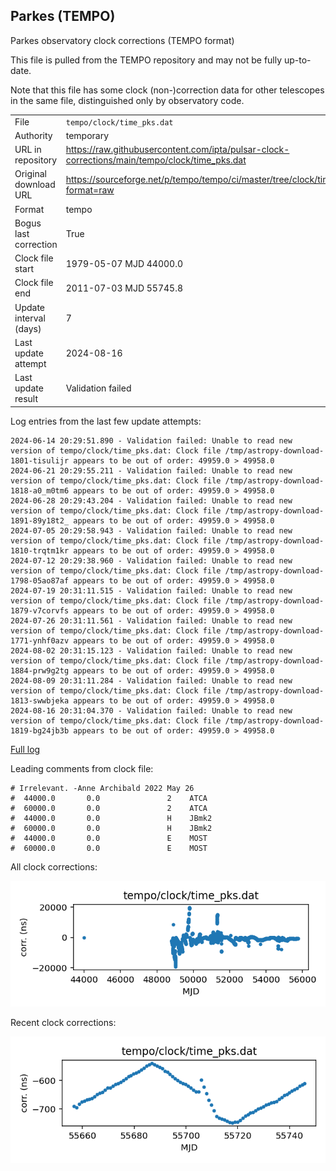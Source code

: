
## Parkes (TEMPO)

Parkes observatory clock corrections (TEMPO format)

This file is pulled from the TEMPO repository and may not be fully
up-to-date.

Note that this file has some clock (non-)correction data for other
telescopes in the same file, distinguished only by observatory code.

|     |     |
|:--- |:--- |
| File | `tempo/clock/time_pks.dat` |
| Authority | temporary |
| URL in repository | <https://raw.githubusercontent.com/ipta/pulsar-clock-corrections/main/tempo/clock/time_pks.dat> |
| Original download URL | <https://sourceforge.net/p/tempo/tempo/ci/master/tree/clock/time_pks.dat?format=raw> |
| Format | tempo |
| Bogus last correction | True |
| Clock file start | 1979-05-07 MJD 44000.0 |
| Clock file end | 2011-07-03 MJD 55745.8 |
| Update interval (days) | 7 |
| Last update attempt | 2024-08-16 |
| Last update result | Validation failed |

Log entries from the last few update attempts:
```
2024-06-14 20:29:51.890 - Validation failed: Unable to read new version of tempo/clock/time_pks.dat: Clock file /tmp/astropy-download-1801-tisulijr appears to be out of order: 49959.0 > 49958.0
2024-06-21 20:29:55.211 - Validation failed: Unable to read new version of tempo/clock/time_pks.dat: Clock file /tmp/astropy-download-1818-a0_m0tm6 appears to be out of order: 49959.0 > 49958.0
2024-06-28 20:29:43.204 - Validation failed: Unable to read new version of tempo/clock/time_pks.dat: Clock file /tmp/astropy-download-1891-89y18t2_ appears to be out of order: 49959.0 > 49958.0
2024-07-05 20:29:58.943 - Validation failed: Unable to read new version of tempo/clock/time_pks.dat: Clock file /tmp/astropy-download-1810-trqtm1kr appears to be out of order: 49959.0 > 49958.0
2024-07-12 20:29:38.960 - Validation failed: Unable to read new version of tempo/clock/time_pks.dat: Clock file /tmp/astropy-download-1798-05ao87af appears to be out of order: 49959.0 > 49958.0
2024-07-19 20:31:11.515 - Validation failed: Unable to read new version of tempo/clock/time_pks.dat: Clock file /tmp/astropy-download-1879-v7corvfs appears to be out of order: 49959.0 > 49958.0
2024-07-26 20:31:11.561 - Validation failed: Unable to read new version of tempo/clock/time_pks.dat: Clock file /tmp/astropy-download-1771-ynhf0azv appears to be out of order: 49959.0 > 49958.0
2024-08-02 20:31:15.123 - Validation failed: Unable to read new version of tempo/clock/time_pks.dat: Clock file /tmp/astropy-download-1884-prw9g2tg appears to be out of order: 49959.0 > 49958.0
2024-08-09 20:31:11.284 - Validation failed: Unable to read new version of tempo/clock/time_pks.dat: Clock file /tmp/astropy-download-1813-swwbjeka appears to be out of order: 49959.0 > 49958.0
2024-08-16 20:31:04.370 - Validation failed: Unable to read new version of tempo/clock/time_pks.dat: Clock file /tmp/astropy-download-1819-bg24jb3b appears to be out of order: 49959.0 > 49958.0
```
[Full log](https://raw.githubusercontent.com/ipta/pulsar-clock-corrections/main/log/tempo/clock/time_pks.dat.log)

Leading comments from clock file:

    # Irrelevant. -Anne Archibald 2022 May 26
    #  44000.0       0.0               2    ATCA
    #  60000.0       0.0               2    ATCA
    #  44000.0       0.0               H    JBmk2
    #  60000.0       0.0               H    JBmk2
    #  44000.0       0.0               E    MOST
    #  60000.0       0.0               E    MOST



All clock corrections:

![plot of all clock corrections](time_pks.dat.png "All corrections")

Recent clock corrections:

![plot of recent clock corrections](time_pks.dat.short.png "Recent corrections")

